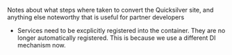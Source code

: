 Notes about what steps where taken to convert the Quicksilver site, and anything else noteworthy that is useful for partner developers 

* Services need to be excplicitly registered into the container. They are no longer automatically registered.
This is because we use a different DI mechanism now.








